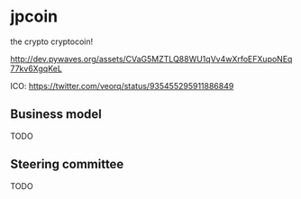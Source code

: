 # jpcoin

the crypto cryptocoin!

http://dev.pywaves.org/assets/CVaG5MZTLQ88WU1qVv4wXrfoEFXupoNEq77kv6XgqKeL

ICO: https://twitter.com/veorq/status/935455295911886849

## Business model

TODO

## Steering committee

TODO
